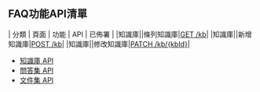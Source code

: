 ## FAQ功能API清單

| 分類 | 頁面 | 功能 | API | 已佈署 |
|知識庫||條列知識庫|[GET /kb](/API_kb.md#條列知識庫)|
|知識庫||新增知識庫|[POST /kb](/API_kb.md#新增知識庫)|
|知識庫||修改知識庫|[PATCH /kb/{kbId}](/API_kb.md#修改知識庫)|

* [知識庫 API](/API_kb.md)
* [問答集 API](/API_qa.md)
* [文件集 API](/API_doc.md)
